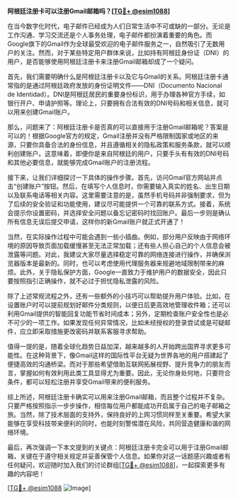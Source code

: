 **阿根廷注册卡可以注册Gmail邮箱吗？[[TG💪+ @esim1088](https://t.me/s/esim1088)]**

在当今数字化时代，电子邮件已经成为人们日常生活中不可或缺的一部分。无论是工作沟通、学习交流还是个人事务处理，电子邮件都扮演着重要的角色。而Google旗下的Gmail作为全球最受欢迎的电子邮件服务之一，自然吸引了无数用户的关注。然而，对于某些特定用户群体来说，比如持有阿根廷身份证（DNI）的用户，是否能够使用阿根廷注册卡来注册Gmail邮箱却成了一个疑问。

首先，我们需要明确什么是阿根廷注册卡以及它与Gmail的关系。阿根廷注册卡通常指的是通过阿根廷政府发放的身份证明文件——DNI（Documento Nacional de Identidad）。DNI是阿根廷居民的重要身份标识，用于办理各种官方手续，如银行开户、申请护照等。理论上，只要拥有合法有效的DNI号码和相关信息，就可以用来创建Gmail账户。

那么，问题来了：阿根廷注册卡是否真的可以直接用于注册Gmail邮箱呢？答案是可以的！根据Google官方的规定，Gmail注册并没有严格限制国家或地区的来源，只要你具备合法的身份信息，并且遵循相关的隐私政策和服务条款，就可以顺利创建账户。这意味着，即便你是来自阿根廷的用户，只要手头有有效的DNI号码和其他必要信息，就能够完成Gmail账户的注册流程。

接下来，让我们详细探讨一下具体的操作步骤。首先，访问Gmail官方网站并点击“创建账户”按钮。然后，在填写个人信息时，你需要输入真实的姓名、出生日期以及联系电话等相关内容。这里需要注意的是，虽然手机号码并非强制要求，但为了后续的安全验证和功能使用，建议尽可能提供一个可靠的联系方式。接着，系统会提示你设置密码，并选择安全问题以备忘记密码时找回账户。最后一步则是确认所有信息无误后提交申请，这样你的新Gmail账户就正式开通了！

当然，在实际操作过程中可能会遇到一些小插曲。例如，部分用户反映由于网络环境的原因导致页面加载缓慢甚至无法正常加载；还有些人担心自己的个人信息会被泄露等问题。对此，我建议大家尽量选择稳定可靠的网络连接进行操作，并确保浏览器版本是最新的。同时，也可以考虑使用代理服务器来规避地域限制带来的麻烦。此外，关于隐私保护方面，Google一直致力于维护用户的数据安全，因此只要按照指引正确操作，就不必过于担忧隐私泄露的风险。

除了上述常规流程之外，还有一些额外的小技巧可以帮助提升用户体验。比如，在设置账户时可以提前规划好邮件分类规则，以便日后更高效地管理收件箱；还可以利用Gmail提供的智能回复功能节省时间成本；另外，定期检查账户安全性也是必不可少的一项工作。如果发现任何异常情况，比如未经授权的登录尝试或是可疑邮件，应立即采取措施更改密码并联系客服寻求帮助。

值得一提的是，随着全球化趋势日益加深，越来越多的人开始跨出国界寻求更多可能性。在这种背景下，像Gmail这样的国际性平台无疑为世界各地的用户搭建起了便捷高效的沟通桥梁。而对于那些希望借助互联网拓展视野、提升竞争力的朋友而言，掌握如何有效利用此类工具显得尤为重要。因此，无论你身处何地，只要符合条件，都可以轻松注册并享受Gmail带来的便利服务。

综上所述，阿根廷注册卡确实可以用来注册Gmail邮箱，而且整个过程并不复杂。只要严格按照指示一步步操作，相信每位用户都能成功开启属于自己的电子邮箱之旅。当然，除了技术层面的支持外，保持良好的上网习惯同样至关重要。希望大家能够在享受科技带来便利的同时，也能时刻警惕潜在风险，共同营造健康和谐的网络环境。

最后，再次强调一下本文提到的关键点：阿根廷注册卡完全可以用于注册Gmail邮箱，关键在于遵守相关规定并妥善保管个人信息。如果你对这一话题感兴趣或者有任何疑问，欢迎随时加入我们的讨论群组[[TG💪+ @esim1088](https://t.me/s/esim1088)]，一起探索更多有趣的内容吧！

[[TG💪+ @esim1088](https://t.me/s/esim1088) ![Image](https://i.postimg.cc/4NQfJmqS/Snipaste-2025-05-13-00-14-12.png)]